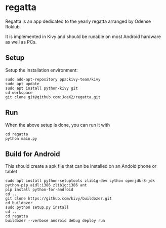 # regatta
Regatta is an app dedicated to the yearly regatta arranged by Odense Roklub. 

It is implemented in Kivy and should be runable on most Android hardware as well as PCs. 

## Setup
Setup the installation environment:
```
sudo add-apt-repository ppa:kivy-team/kivy
sudo apt update
sudo apt install python-kivy git
cd workspace
git clone git@github.com:JoeX2/regatta.git
```

## Run
When the above setup is done, you can run it with
```
cd regatta
python main.py
```

## Build for Android
This should create a apk file that can be installed on an Andoid phone or tablet
```
sudo apt install python-setuptools zlib1g-dev cython openjdk-8-jdk python-pip aidl:i386 zlib1g:i386 ant
pip install python-for-android
cd ..
git clone https://github.com/kivy/buildozer.git
cd buildozer
sudo python setup.py install
cd ..
cd regatta
buildozer --verbose android debug deploy run
```

